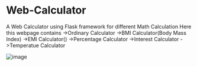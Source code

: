 # Web-Calculator
A Web Calculator using Flask framework for different Math Calculation
Here this webpage contains 
->Ordinary Calculator 
->BMI Calculator(Body Mass Index)
->EMI Calculator() 
->Percentage Calculator
->Interest Calculator
->Temperatue Calculator

![image](https://user-images.githubusercontent.com/66643168/119556151-4364f080-bd64-11eb-8682-2ff159eb8e9d.png)
